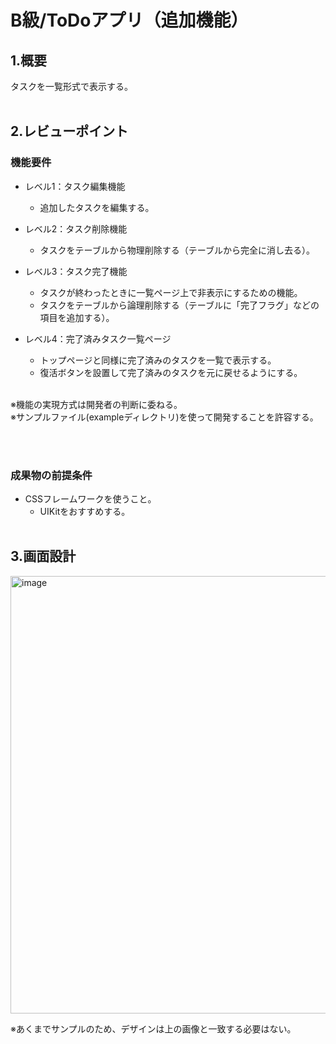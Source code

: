 # B級/ToDoアプリ（追加機能）

## 1.概要
タスクを一覧形式で表示する。
<br><br>

## 2.レビューポイント
### 機能要件
- レベル1：タスク編集機能
  - 追加したタスクを編集する。
  
- レベル2：タスク削除機能
  - タスクをテーブルから物理削除する（テーブルから完全に消し去る）。

- レベル3：タスク完了機能
  - タスクが終わったときに一覧ページ上で非表示にするための機能。
  - タスクをテーブルから論理削除する（テーブルに「完了フラグ」などの項目を追加する）。

- レベル4：完了済みタスク一覧ページ
  - トップページと同様に完了済みのタスクを一覧で表示する。
  - 復活ボタンを設置して完了済みのタスクを元に戻せるようにする。

<br>
※機能の実現方式は開発者の判断に委ねる。<br>
※サンプルファイル(exampleディレクトリ)を使って開発することを許容する。

<br><br>

### 成果物の前提条件
- CSSフレームワークを使うこと。
  - UIKitをおすすめする。
<br><br>


## 3.画面設計
<img width="700" alt="image" src="https://github.com/ppf-academy/class-b-02-02/blob/main/todo_app_layoutmap2.png">

※あくまでサンプルのため、デザインは上の画像と一致する必要はない。
